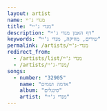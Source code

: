 ```yaml
---
layout: artist
name: מנדי ג'יי
title: "מנדי ג'יי"
description: "דף האמן מנדי ג'יי"
keywords: "שירים, מוזיקה, מנדי ג'יי"
permalink: /artists/מנדי-ג'יי
redirect_from:
  - /artists/list/מנדי ג'יי
  - /artists/מנדי-ג'יי/
songs:
  - number: "32905"
    name: "אדמה ושמים"
    album: "סינגלים"
    artist: "מנדי ג'יי"
---
```

